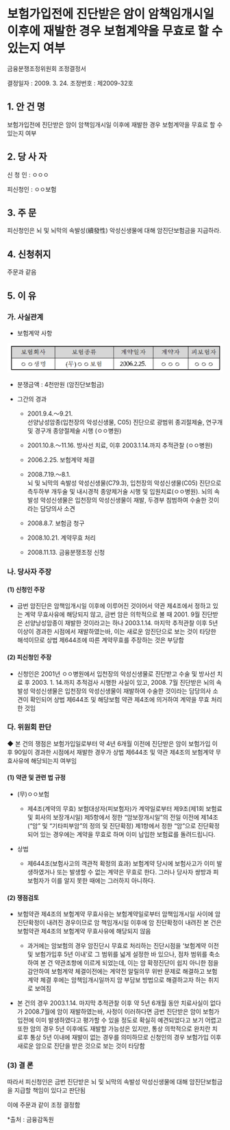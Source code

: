 # 보험가입전에 진단받은 암이 암책임개시일 이후에 재발한 경우 보험계약을 무효로 할 수 있는지 여부

금융분쟁조정위원회 
조정결정서 

결정일자 : 2009. 3. 24.
조정번호 : 제2009-32호

## 1. 안 건 명 
보험가입전에 진단받은 암이 암책임개시일 이후에 재발한 경우 보험계약을 무효로 할 수 있는지 여부

## 2. 당 사 자 
신 청 인  :  ㅇㅇㅇ

피신청인  :  ㅇㅇ보험
 

## 3. 주    문
피신청인은 뇌 및 뇌막의 속발성(續發性) 악성신생물에 대해 암진단보험금을 지급하라.  

## 4. 신청취지 
주문과 같음 

## 5. 이   유 

### 가. 사실관계 
* 보험계약 사항 

![alt image](https://raw.githubusercontent.com/aijinet/bodoc-claim-contents/master/contents/images/110_1.PNG)

<!-- 
보험회사
보험종류
계약일자
계약자
피보험자
ㅇㅇ생명
(무)ㅇㅇ보험
2006.2.25.
ㅇㅇㅇ
ㅇㅇㅇ
-->
   * 분쟁금액 : 4천만원 (암진단보험금)

* 그간의 경과
  * 2001.9.4.～9.21.  
     선양낭성암종(입천장의 악성신생물, C05) 진단으로 광범위 종괴절제술, 연구개 및 경구개 종양절제술 시행 (ㅇㅇ병원)

  * 2001.10.8.～11.16. 방사선 치료, 이후 2003.1.14.까지 추적관찰 (ㅇㅇ병원)

  * 2006.2.25. 보험계약 체결

  * 2008.7.19.～8.1.  
      뇌 및 뇌막의 속발성 악성신생물(C79.3), 입천장의 악성신생물(C05) 진단으로 측두하부 개두술 및 내시경적 종양제거술 시행 및 입원치료(ㅇㅇ병원). 뇌의 속발성 악성신생물은 입천장의 악성신생물이 재발, 두경부 침범하여 수술한 것이라는 담당의사 소견

  * 2008.8.7.  보험금 청구

  * 2008.10.21.  계약무효 처리
 
  * 2008.11.13.  금융분쟁조정 신청

### 나. 당사자 주장 

#### (1) 신청인 주장 

* 금번 암진단은 암책임개시일 이후에 이루어진 것이어서 약관 제4조에서 정하고 있는 계약 무효사유에 해당되지 않고, 금번 암은 의학적으로 볼 때 2001. 9월 진단받은 선양낭성암종이 재발한 것이라고는 하나 2003.1.14. 마지막 추적관찰 이후 5년 이상이 경과한 시점에서 재발하였는바, 이는 새로운 암진단으로 보는 것이 타당한 해석이므로 상법 제644조에 따른 계약무효를 주장하는 것은 부당함  

#### (2) 피신청인 주장

* 신청인은 2001년 ㅇㅇ병원에서 입천장의 악성신생물로 진단받고 수술 및 방사선 치료 후 2003. 1. 14.까지 추적검사 시행한 사실이 있고, 2008. 7월 진단받은 뇌의 속발성 악성신생물은 입천장의 악성신생물이 재발하여 수술한 것이라는 담당의사 소견이 확인되어 상법 제644조 및 해당보험 약관 제4조에 의거하여 계약을 무효 처리한 것임

### 다. 위원회 판단
 
 ◆ 본 건의 쟁점은 보험가입일로부터 약 4년 6개월 이전에 진단받은 암이 보험가입 이후 90일이 경과한 시점에서 재발한 경우가 상법 제644조 및 약관 제4조의 보험계약 무효사유에 해당되는지 여부임


#### (1) 약관 및 관련 법 규정  

* (무)ㅇㅇ보험

  * 제4조(계약의 무효)
     보험대상자(피보험자)가 계약일로부터 제9조(제1회 보험료 및 회사의 보장개시일) 제5항에서 정한 “암보장개시일”의 전일 이전에 제14조(“암” 및 “기타피부암”의 정의 및 진단확정) 제1항에서 정한 “암”으로 진단확정 되어 있는 경우에는 계약을 무효로 하며 이미 납입한 보험료를 돌려드립니다. 

* 상법
  
  * 제644조(보험사고의 객관적 확정의 효과)
     보험계약 당시에 보험사고가 이미 발생하였거나 또는 발생할 수 없는 계약은 무효로 한다. 그러나 당사자 쌍방과 피보험자가 이를 알지 못한 때에는 그러하지 아니하다.
   
#### (2) 쟁점검토  

* 보험약관 제4조의 보험계약 무효사유는 보험계약일로부터 암책임개시일 사이에 암 진단확정이 내려진 경우이므로 암 책임개시일 이후에 암 진단확정이 내려진 본 건은 보험약관 제4조의 보험계약 무효사유에 해당되지 않음

  * 과거에는 암보험의 경우 암진단시 무효로 처리하는 진단시점을 ‘보험계약 이전 및 보험가입후 5년 이내’로 그 범위를 넓게 설정한 바 있으나, 점차 범위를 축소하여 본 건 약관조항에 이르게 되었는데, 이는 암 확정진단이 쉽지 아니한 점을 감안하여 보험계약 체결이전에는 계약전 알릴의무 위반 문제로 해결하고 보험계약 체결 후에는 암책임개시일까지 암 부담보 방법으로 해결하고자 하는 취지로 보여짐

* 본 건의 경우 2003.1.14. 마지막 추적관찰 이후 약 5년 6개월 동안 치료사실이 없다가 2008.7월에 암이 재발하였는바, 사정이 이러하다면 금번 진단받은 암이 보험가입전에 이미 발생하였다고 평가할 수 있을 정도로 확실히 예견되었다고 보기 어렵고 또한 암의 경우 5년 이후에도 재발할 가능성은 있지만, 통상 의학적으로 완치란 치료후 통상 5년 이내에 재발이 없는 경우를 의미하므로 신청인의 경우 보험가입 이후 새로운 암으로 진단을 받은 것으로 보는 것이 타당함

### (3) 결 론

따라서 피신청인은 금번 진단받은 뇌 및 뇌막의 속발성 악성신생물에 대해 암진단보험금을 지급할 책임이 있다고 판단됨

이에 주문과 같이 조정 결정함  

*출처 : 금융감독원
